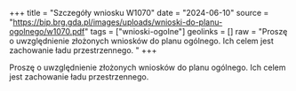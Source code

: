 +++
title = "Szczegóły wniosku W1070"
date = "2024-06-10"
source = "https://bip.brg.gda.pl/images/uploads/wnioski-do-planu-ogolnego/w1070.pdf"
tags = ["wnioski-ogolne"]
geolinks = []
raw = "Proszę o uwzględnienie złożonych wniosków do planu ogólnego. Ich celem jest zachowanie ładu przestrzennego. "
+++

Proszę o uwzględnienie złożonych wniosków do planu ogólnego. Ich celem jest
zachowanie ładu przestrzennego.



